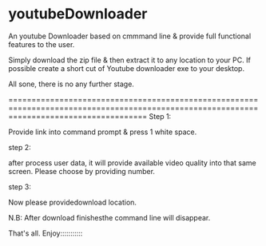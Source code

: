 # youtubeDownloader
An youtube Downloader based on cmmmand line &amp; provide full functional features to the user.


Simply download the zip file & then extract it to any location to your PC. If possible create a short cut of Youtube downloader exe to your desktop. 

All sone, there is no any further stage. 

==========================================================================================================================================
Step 1:

Provide link into command prompt & press 1 white space.

step 2:

after process user data, it will provide available video quality into that same screen. Please choose by providing number. 

step 3:

Now please providedownload location. 

N.B: After download finishesthe command line will disappear. 

That's all. Enjoy:::::::::::
